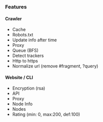 ### Features
#### Crawler
- Cache
- Robots.txt
- Update info after time
- Proxy
- Queue (BFS)
- Detect trackers
- Http to https
- Normalize url (remove #fragment, ?query)
#### Website / CLI
- Encryption (rsa)
- API
- Proxy
- Node Info
- Nodes
- Rating (min: 0, max:200, def:100)
